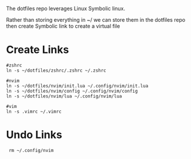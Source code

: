The dotfiles repo leverages Linux Symbolic linux.

Rather than storing everything in ~/ we can store them in the dotfiles repo then create Symbolic link to create a virtual file


# Create Links
```
#zshrc
ln -s ~/dotfiles/zshrc/.zshrc ~/.zshrc

#nvim
ln -s ~/dotfiles/nvim/init.lua ~/.config/nvim/init.lua
ln -s ~/dotfiles/nvim/config ~/.config/nvim/config
ln -s ~/dotfiles/nvim/lua ~/.config/nvim/lua

#vim
ln -s .vimrc ~/.vimrc

```

# Undo Links
```
 rm ~/.config/nvim
```
